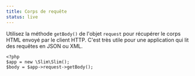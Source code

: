 ```yaml
---
title: Corps de requête
status: live
---
```


Utilisez la méthode `getBody()` de l'objet `request` pour récupérer le corps HTML envoyé par le client HTTP. C'est très utile pour une application qui lit des requêtes en JSON ou XML.

    <?php
    $app = new \Slim\Slim();
    $body = $app->request->getBody();
